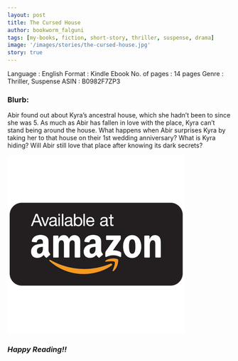 ```yaml
---
layout: post
title: The Cursed House
author: bookworm_falguni
tags: [my-books, fiction, short-story, thriller, suspense, drama]
image: '/images/stories/the-cursed-house.jpg'
story: true
---
```

Language : English
Format : Kindle Ebook
No. of pages : 14 pages
Genre : Thriller, Suspense
ASIN : B0982F7ZP3

### **Blurb:**

Abir found out about Kyra’s ancestral house, which she hadn’t been to since she was 5. As much as Abir has fallen in love with the place, Kyra can’t stand being around the house.
What happens when Abir surprises Kyra by taking her to that house on their 1st wedding anniversary? What is Kyra hiding? Will Abir still love that place after knowing its dark secrets?

<a target="_blank" href="https://amzn.to/3dkgvna">
    <img src="/images/common/amazon-common.png" class="amazon-btn">
</a>

### ***Happy Reading!!***
